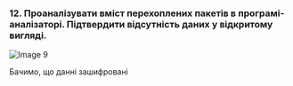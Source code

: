 ### 12. Проаналізувати вміст перехоплених пакетів в програмі-аналізаторі. Підтвердити відсутність даних у відкритому вигляді.

![Image 9](https://i.ibb.co/ftPbjD7/photo-7-2023-12-11-02-46-48.jpg)

Бачимо, що данні зашифровані 